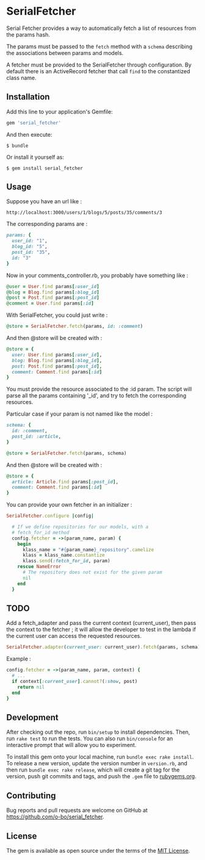 # SerialFetcher

Serial Fetcher provides a way to automatically fetch a list of resources from
the params hash.

The params must be passed to the `fetch` method with a `schema` describing the
associations between params and models.

A fetcher must be provided to the SerialFetcher through configuration.
By default there is an ActiveRecord fetcher that call `find` to the constantized
class name.


## Installation

Add this line to your application's Gemfile:

```ruby
gem 'serial_fetcher'
```

And then execute:

    $ bundle

Or install it yourself as:

    $ gem install serial_fetcher

## Usage

Suppose you have an url like :

    http://localhost:3000/users/1/blogs/5/posts/35/comments/3

The corresponding params are :

```ruby
params: {
  user_id: "1",
  blog_id: "5",
  post_id: "35",
  id: "3"
}
```

Now in your comments_controller.rb, you probably have something like :

```ruby
@user = User.find params[:user_id]
@blog = Blog.find params[:blog_id]
@post = Post.find params[:post_id]
@comment = User.find params[:id]
```

With SerialFetcher, you could just write :

```ruby
@store = SerialFetcher.fetch(params, id: :comment)
```

And then @store will be created with :

```ruby
@store = {
  user: User.find params[:user_id],
  blog: Blog.find params[:blog_id],
  post: Post.find params[:post_id],
  comment: Comment.find params[:id]
}
```
You must provide the resource associated to the :id param.
The script will parse all the params containing '_id', and try to fetch the
corresponding resources.

Particular case if your param is not named like the model :

```ruby
schema: {
  id: :comment,
  post_id: :article,
}

@store = SerialFetcher.fetch(params, schema)
```

And then @store will be created with :

```ruby
@store = {
  article: Article.find params[:post_id],
  comment: Comment.find params[:id]
}
```
You can provide your own fetcher in an initializer :

```ruby
SerialFetcher.configure |config|

  # If we define repositories for our models, with a
  # fetch_for_id method
  config.fetcher = ->(param_name, param) {
    begin
      klass_name = "#{param_name}_repository".camelize
      klass = klass_name.constantize
      klass.send(:fetch_for_id, param)
    rescue NameError
      # The repository does not exist for the given param
      nil
    end
  }
```

## TODO

Add a  fetch_adapter and pass the current context (current_user), then pass the
context to the fetcher ; it will allow the developer to test in the lambda if
the current user can access the requested resources.

```ruby
SerialFetcher.adapter(current_user: current_user).fetch(params, schema)
```
Example :

```ruby
config.fetcher = ->(param_name, param, context) {
  # ...
  if context[:current_user].cannot?(:show, post)
    return nil
  end
}
```

## Development

After checking out the repo, run `bin/setup` to install dependencies. Then, run `rake test` to run the tests. You can also run `bin/console` for an interactive prompt that will allow you to experiment.

To install this gem onto your local machine, run `bundle exec rake install`. To release a new version, update the version number in `version.rb`, and then run `bundle exec rake release`, which will create a git tag for the version, push git commits and tags, and push the `.gem` file to [rubygems.org](https://rubygems.org).

## Contributing

Bug reports and pull requests are welcome on GitHub at https://github.com/o-bo/serial_fetcher.


## License

The gem is available as open source under the terms of the [MIT License](http://opensource.org/licenses/MIT).

